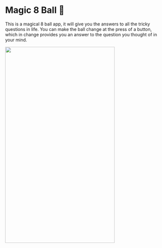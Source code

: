 # Magic 8 Ball 🎱

This is a magical 8 ball app, it will give you the answers to all the tricky questions in life. You can make the ball change at the press of a button, which in change provides you an answer to the question you thought of in your mind. 


<img src="https://user-images.githubusercontent.com/74370799/153929504-764e3df3-c0a4-40c0-a505-e3a418420516.gif" width="352" height="630">

